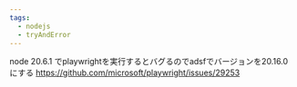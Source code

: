 ```yaml
---
tags:
  - nodejs
  - tryAndError
---
```

node 20.6.1 でplaywrightを実行するとバグるのでadsfでバージョンを20.16.0 にする
https://github.com/microsoft/playwright/issues/29253
